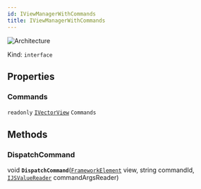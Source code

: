 ```yaml
---
id: IViewManagerWithCommands
title: IViewManagerWithCommands
---
```


![Architecture](https://img.shields.io/badge/architecture-old_only-yellow)

Kind: `interface`

## Properties
### Commands
`readonly`  [`IVectorView`](https://docs.microsoft.com/uwp/api/Windows.Foundation.Collections.IVectorView-1)<string> `Commands`

## Methods
### DispatchCommand
void **`DispatchCommand`**([`FrameworkElement`](https://learn.microsoft.com/uwp/api/Windows.UI.Xaml.FrameworkElement) view, string commandId, [`IJSValueReader`](IJSValueReader) commandArgsReader)
